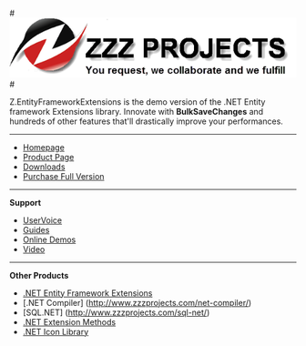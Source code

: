#![Logo](src/logo.png)#

Z.EntityFrameworkExtensions is the demo version of the .NET Entity framework Extensions library. Innovate with **BulkSaveChanges** and hundreds of other features that'll drastically improve your performances.

---

- [Homepage](http://www.zzzprojects.com)
- [Product Page](http://www.zzzprojects.com/entity-framework-extensions/)
- [Downloads](http://www.zzzprojects.com/products/)
- [Purchase Full Version](http://www.zzzprojects.com/pricing/)

---

**Support**
- [UserVoice](http://zzzprojects.uservoice.com/forums/283924)
- [Guides](http://www.zzzprojects.com/guides/entity-framework-extensions/index.html)
- [Online Demos](http://www.zzzprojects.com/demos/entity-framework-extensions/bulksavechanges.aspx)
- [Video](https://www.youtube.com/watch?v=ph2sCS1Qjjw)

---

**Other Products**
- [.NET Entity Framework Extensions](http://www.zzzprojects.com/entity-framework-extensions/)
- [.NET Compiler] (http://www.zzzprojects.com/net-compiler/)
- [SQL.NET] (http://www.zzzprojects.com/sql-net/)
- [.NET Extension Methods](http://www.zzzprojects.com/extension-methods/)
- [.NET Icon Library](http://www.zzzprojects.com/icon-library/)